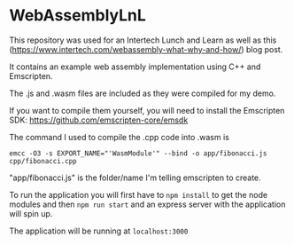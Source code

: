 # WebAssemblyLnL

This repository was used for an Intertech Lunch and Learn as well as this (https://www.intertech.com/webassembly-what-why-and-how/) blog post.

It contains an example web assembly implementation using C++ and Emscripten. 

The .js and .wasm files are included as they were compiled for my demo.

If you want to compile them yourself, you will need to install the Emscripten SDK: https://github.com/emscripten-core/emsdk

The command I used to compile the .cpp code into .wasm is

`emcc -O3 -s EXPORT_NAME="'WasmModule'" --bind -o app/fibonacci.js cpp/fibonacci.cpp`

"app/fibonacci.js" is the folder/name I'm telling emscripten to create.

To run the application you will first have to `npm install` to get the node modules and then `npm run start` and an express server with the application will spin up.

The application will be running at `localhost:3000`
